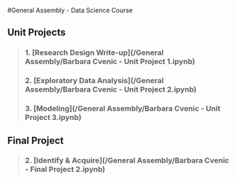 #General Assembly - Data Science Course
## Unit Projects
>### 1. [Research Design Write-up](/General Assembly/Barbara Cvenic - Unit Project 1.ipynb)
>### 2. [Exploratory Data Analysis](/General Assembly/Barbara Cvenic - Unit Project 2.ipynb)
>### 3. [Modeling](/General Assembly/Barbara Cvenic - Unit Project 3.ipynb)

## Final Project
>### 2. [Identify & Acquire](/General Assembly/Barbara Cvenic - Final Project 2.ipynb)
